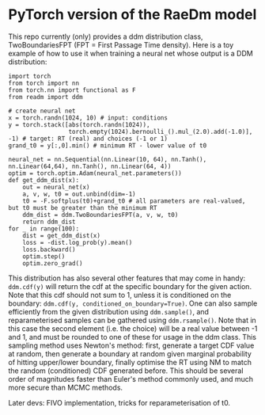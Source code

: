 # PyTorch version of the RaeDm model

This repo currently (only) provides a ddm distribution class, TwoBoundariesFPT (FPT = First Passage Time density).
Here is a toy example of how to use it when training a neural net whose output is a DDM distribution:
```
import torch
from torch import nn
from torch.nn import functional as F
from readm import ddm

# create neural net
x = torch.randn(1024, 10) # input: conditions
y = torch.stack([abs(torch.randn(1024)), 
                 torch.empty(1024).bernoulli_().mul_(2.0).add(-1.0)], -1) # target: RT (real) and choices (-1 or 1)
grand_t0 = y[:,0].min() # minimum RT - lower value of t0

neural_net = nn.Sequential(nn.Linear(10, 64), nn.Tanh(), nn.Linear(64,64), nn.Tanh(), nn.Linear(64, 4))
optim = torch.optim.Adam(neural_net.parameters())
def get_ddm_dist(x):
    out = neural_net(x)
    a, v, w, t0 = out.unbind(dim=-1)
    t0 = -F.softplus(t0)+grand_t0 # all parameters are real-valued, but t0 must be greater than the minimum RT
    ddm_dist = ddm.TwoBoundariesFPT(a, v, w, t0)
    return ddm_dist
for _ in range(100):
    dist = get_ddm_dist(x)
    loss = -dist.log_prob(y).mean()
    loss.backward()
    optim.step()
    optim.zero_grad()
```

This distribution has also several other features that may come in handy: `ddm.cdf(y)` will return the cdf at the specific boundary for the given action. Note that this cdf should not sum to 1, unless it is conditioned on the boundary: `ddm.cdf(y, conditioned_on_boundary=True)`.
One can also sample efficiently from the given distribution using `ddm.sample()`, and reparameterised samples can be gathered using `ddm.rsample()`. Note that in this case the second element (i.e. the choice) will be a real value between -1 and 1, and must be rounded to one of these for usage in the ddm class.
This sampling method uses Newton's method: first, generate a target CDF value at random, then generate a boundary at random given marginal probability of hitting upper/lower boundary, finally optimise the RT using NM to match the random (conditioned) CDF generated before. This should be several order of magnitudes faster than Euler's method commonly used, and much more secure than MCMC methods.

Later devs: FIVO implementation, tricks for reparameterisation of t0.
